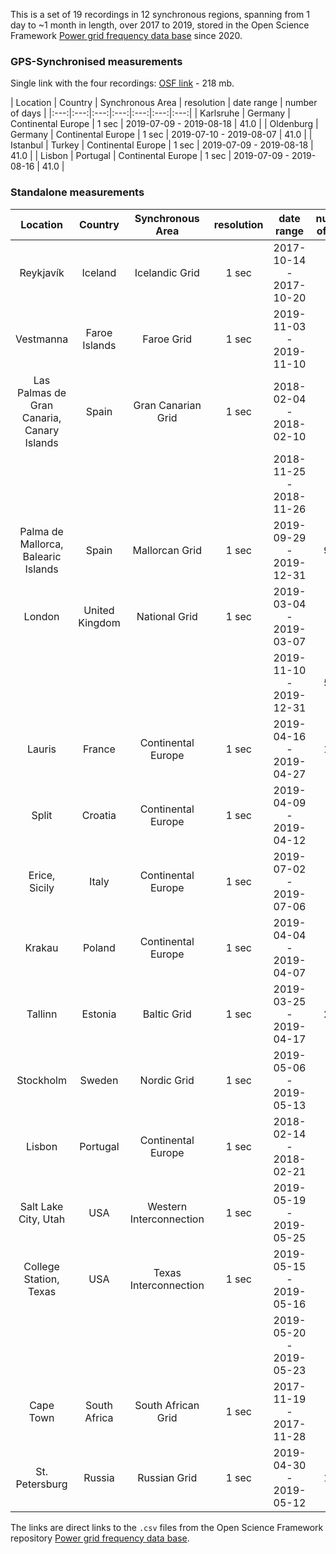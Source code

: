 This is a set of 19 recordings in 12 synchronous regions, spanning from 1 day to ~1 month in length, over 2017 to 2019, stored in the Open Science Framework [Power grid frequency data base](https://osf.io/by5hu/) since 2020.

### GPS-Synchronised measurements

Single link with the four recordings: [OSF link](https://osf.io/p5xyr/download) - 218 mb.

| Location | Country | Synchronous Area | resolution |  date range | number of days |
|:---:|:---:|:---:|:---:|:---:|:---:|:---:|
| Karlsruhe | Germany | Continental Europe | 1 sec | 2019-07-09 - 2019-08-18 | 41.0 |
| Oldenburg | Germany | Continental Europe | 1 sec | 2019-07-10 - 2019-08-07 | 41.0 |
| Istanbul | Turkey |  Continental Europe  | 1 sec | 2019-07-09 - 2019-08-18 | 41.0 |
| Lisbon | Portugal |  Continental Europe  | 1 sec | 2019-07-09 - 2019-08-16 | 41.0 |


### Standalone measurements

| Location | Country | Synchronous Area | resolution |  date range | number of days | direct link | size (mb) |
|:---:|:---:|:---:|:---:|:---:|:---:|:---:|:---:|
| Reykjavík | Iceland | Icelandic Grid | 1 sec |  2017-10-14 - 2017-10-20 | 5.6   | [OSF link](https://osf.io/sxph8/download) | 15.4 |
| Vestmanna | Faroe Islands | Faroe Grid | 1 sec |  2019-11-03 - 2019-11-10 | 6.5   | [OSF link](https://osf.io/a7h5b/download) | 24.5 |
| Las Palmas de Gran Canaria, Canary Islands | Spain | Gran Canarian Grid | 1 sec |  2018-02-04 - 2018-02-10 | 6.5  | [OSF link](https://osf.io/wz42b/download) |  16.2 |
|   |    |    |    |  2018-11-25 - 2018-11-26 | 1.5   | [OSF link](https://osf.io/rukat/download) |  4.4 |
| Palma de Mallorca, Balearic Islands | Spain | Mallorcan Grid | 1 sec | 2019-09-29 - 2019-12-31 | 94.0  | [OSF link](https://osf.io/2qn9k/download) |  324 |
| London | United Kingdom | National Grid | 1 sec |  2019-03-04 - 2019-03-07 | 3.5  | [OSF link](https://osf.io/cfv47/download) | 9.2 |
|    |     |     |    |  2019-11-10 - 2019-12-31 | 51.1   | [OSF link](https://osf.io/h5ydu/download) | 135 |
| Lauris | France | Continental Europe | 1 sec |  2019-04-16 - 2019-04-27 | 12.0   | [OSF link](https://osf.io/hfsrz/download) | 41.2 |
| Split | Croatia | Continental Europe | 1 sec |  2019-04-09 - 2019-04-12 | 4.0  | [OSF link](https://osf.io/r9eh6/download) | 13.5 |
| Erice, Sicily | Italy | Continental Europe | 1 sec |  2019-07-02 - 2019-07-06 | 5.0  | [OSF link](https://osf.io/c754b/download) | 17.1 |
| Krakau | Poland | Continental Europe | 1 sec |  2019-04-04 - 2019-04-07 | 4.0  | [OSF link](https://osf.io/wq3te/download) | 13.6 |
| Tallinn | Estonia | Baltic Grid | 1 sec |  2019-03-25 - 2019-04-17 | 22.9  | [OSF link](https://osf.io/t5ske/download) | 79.0 |
| Stockholm | Sweden | Nordic Grid | 1 sec |  2019-05-06 - 2019-05-13 | 6.7   | [OSF link](https://osf.io/e2xfb/download) | 23.1 |
| Lisbon | Portugal | Continental Europe | 1 sec |  2018-02-14 - 2018-02-21 | 6.8   | [OSF link](https://osf.io/5zgwn/download) | 16.8 |
| Salt Lake City, Utah | USA | Western Interconnection | 1 sec |  2019-05-19 - 2019-05-25 | 6.4   | [OSF link](https://osf.io/8rp4v/download) | 16.5 |
| College Station, Texas | USA | Texas Interconnection | 1 sec |  2019-05-15 - 2019-05-16 | 1.4   | [OSF link](https://osf.io/t5wxz/download) | 3.7 |
|    |    |     |    |  2019-05-20 - 2019-05-23 | 3.7   | [OSF link](https://osf.io/zngy8/download) | 9.6 |
| Cape Town | South Africa | South African Grid | 1 sec | 2017-11-19 - 2017-11-28 | 9.5   | [OSF link](https://osf.io/gzk7d/download) | 27.0 |
| St. Petersburg | Russia | Russian Grid | 1 sec |  2019-04-30 - 2019-05-12 | 13.0  | [OSF link](https://osf.io/tvsyc/download) | 44.5 |


The links are direct links to the `.csv` files from the Open Science Framework repository [Power grid frequency data base](https://osf.io/by5hu/).
